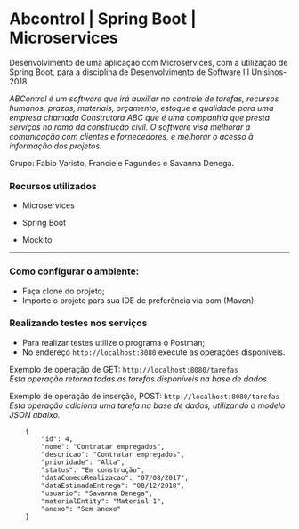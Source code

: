 # Abcontrol | Spring Boot | Microservices

Desenvolvimento de uma aplicação com Microservices, com a utilização de Spring Boot, para a disciplina de Desenvolvimento de Software III Unisinos-2018.

_ABControl é um software que irá auxiliar no controle de tarefas, recursos humanos, prazos, materiais, orçamento, estoque e qualidade para uma empresa chamada Construtora ABC que é uma companhia que presta serviços no ramo da construção civil. O software visa melhorar a comunicação com clientes e fornecedores, e melhorar o acesso à informação dos projetos._

Grupo: Fabio Varisto, Franciele Fagundes e Savanna Denega.

### Recursos utilizados

- Microservices
- Spring Boot

- Mockito

------------------------------------------------------------------------------------------------------------------

### Como configurar o ambiente:

- Faça clone do projeto;
- Importe o projeto para sua IDE de preferência via pom (Maven).

### Realizando testes nos serviços

- Para realizar testes utilize o programa o Postman;
- No endereço `http://localhost:8080` execute as operações disponíveis.  

Exemplo de operação de GET: `http://localhost:8080/tarefas`  
_Esta operação retorna todas as tarefas disponíveis na base de dados._

Exemplo de operação de inserção, POST: `http://localhost:8080/tarefas`
_Esta operação adiciona uma tarefa na base de dados, utilizando o modelo JSON abaixo._
```
    {
        "id": 4,
        "nome": "Contratar empregados",
        "descricao": "Contratar empregados",
        "prioridade": "Alta",
        "status": "Em construção",
        "dataComecoRealizacao": "07/08/2017",
        "dataEstimadaEntrega": "08/12/2018",
        "usuario": "Savanna Denega",
        "materialEntity": "Material 1",
        "anexo": "Sem anexo"
    }
```

